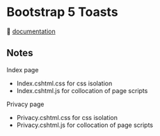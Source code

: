 ﻿# Bootstrap 5 Toasts

:open_book: [documentation](https://getbootstrap.com/docs/5.0/components/toasts/)

## Notes

Index page

- Index.cshtml.css for css isolation
- Index.cshtml.js for collocation of page scripts

Privacy page

- Privacy.cshtml.css for css isolation
- Privacy.cshtml.js for collocation of page scripts